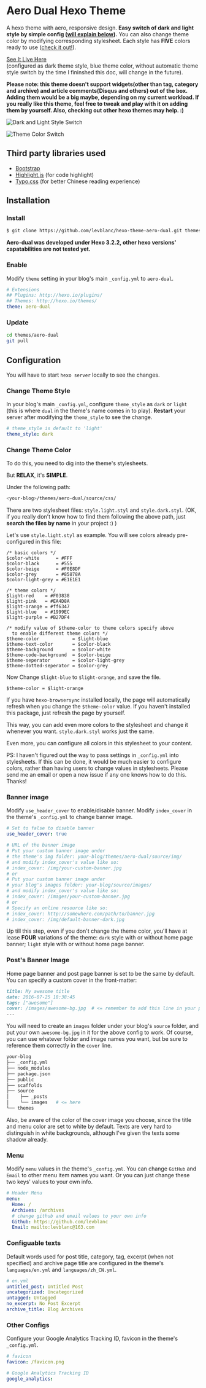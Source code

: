 # Aero Dual Hexo Theme

A hexo theme with aero, responsive design. **Easy switch of dark and light style by simple config ([will explain below](https://github.com/levblanc/hexo-theme-aero-dual#configuration)).** You can also change theme color by modifying corresponding stylesheet. Each style has **FIVE** colors ready to use ([check it out!](https://github.com/levblanc/hexo-theme-aero-dual#change-theme-color)).

[See It Live Here](http://levblanc.github.io/)  
(configured as dark theme style, blue theme color, without automatic theme style switch by the time I fininshed this doc, will change in the future).

**Please note: this theme doesn't support widgets(other than tag, category and archive) and article comments(Disqus and others) out of the box. Adding them would be a big maybe, depending on my current workload. If you really like this theme, feel free to tweak and play with it on adding them by yourself. Also, checking out other hexo themes may help. :)**

![Dark and Light Style Switch](https://github.com/levblanc/hexo-theme-aero-dual/blob/master/source/img/aero-dual-thumbnail.jpg)

![Theme Color Switch](https://github.com/levblanc/hexo-theme-aero-dual/blob/master/source/img/aero-dual-color-change.jpg)


## Third party libraries used
- [Bootstrap](http://getbootstrap.com/css/)
- [Highlight.js](https://highlightjs.org/) (for code highlight)
- [Typo.css](https://github.com/sofish/typo.css) (for better Chinese reading experience)


## Installation

### Install

``` bash
$ git clone https://github.com/levblanc/hexo-theme-aero-dual.git themes/aero-dual
```

**Aero-dual was developed under Hexo 3.2.2, other hexo versions' capatabilities are not tested yet.**


### Enable

Modify `theme` setting in your blog's main `_config.yml` to `aero-dual`.


``` yaml
# Extensions
## Plugins: http://hexo.io/plugins/
## Themes: http://hexo.io/themes/
theme: aero-dual
```


### Update

``` bash
cd themes/aero-dual
git pull
```


## Configuration

You will have to start `hexo server` locally to see the changes.


### Change Theme Style

In your blog's main `_config.yml`, configure `theme_style` as `dark` or `light` (this is where `dual` in the theme's name comes in to play). **Restart** your server after modifying the `theme_style` to see the change.

``` yaml
# theme_style is default to 'light'
theme_style: dark
```

### Change Theme Color

To do this, you need to dig into the theme's stylesheets.

But **RELAX**, it's **SIMPLE**.

Under the following path:

``` bash
<your-blog>/themes/aero-dual/source/css/
```

There are two stylesheet files: `style.light.styl` and `style.dark.styl`.
(OK, if you really don't know how to find them following the above path, just **search the files by name** in your project :) )

Let's use `style.light.styl` as example. You will see colors already pre-configured in this file:

``` stylus
/* basic colors */
$color-white      = #FFF
$color-black      = #555
$color-beige      = #F0E8DF
$color-grey       = #85878A
$color-light-grey = #E1E1E1

/* theme colors */
$light-red    = #F03838
$light-pink   = #EA4D8A
$light-orange = #ff6347
$light-blue   = #1999EC
$light-purple = #B27DF4

/* modify value of $theme-color to theme colors specify above
  to enable different theme colors */
$theme-color            = $light-blue   
$theme-text-color       = $color-black
$theme-background       = $color-white
$theme-code-background  = $color-beige
$theme-seperator        = $color-light-grey
$theme-dotted-seperator = $color-grey
```

Now Change `$light-blue` to `$light-orange`, and save the file.

``` stylus
$theme-color = $light-orange
```

If you have `hexo-browsersync` installed locally, the page will automatically refresh when you change the `$theme-color` value. If you haven't installed this package, just refresh the page by yourself.

This way, you can add even more colors to the stylesheet and change it whenever you want. `style.dark.styl` works just the same.

Even more, you can configure all colors in this stylesheet to your content.

PS: I haven't figured out the way to pass settings in `_config.yml` into stylesheets. If this can be done, it would be much easier to configure colors, rather than having users to change values in stylesheets. Please send me an email or open a new issue if any one knows how to do this. Thanks!


### Banner image

Modify `use_header_cover` to enable/disable banner.
Modify `index_cover` in the theme's `_config.yml` to change banner image.

``` yaml
# Set to false to disable banner
use_header_cover: true

# URL of the banner image
# Put your custom banner image under
# the theme's img folder: your-blog/themes/aero-dual/source/img/
# and modify index_cover's value like so:
# index_cover: /img/your-custom-banner.jpg
# or
# Put your custom banner image under
# your blog's images folder: your-blog/source/images/
# and modify index_cover's value like so:
# index_cover: /images/your-custom-banner.jpg
# or
# Specify an online resource like so:
# index_cover: http://somewhere.com/path/to/banner.jpg
# index_cover: /img/default-banner-dark.jpg
```

Up till this step, even if you don't change the theme color, you'll have at lease **FOUR** variations of the theme: `dark` style with or without home page banner; `light` style with or without home page banner.


### Post's Banner Image

Home page banner and post page banner is set to be the same by default.
You can specify a custom cover in the front-matter:

``` markdown
title: My awesome title
date: 2016-07-25 18:38:45
tags: ["awesome"]
cover: /images/awesome-bg.jpg  # <= remember to add this line in your post
---
```

You will need to create an `images` folder under your blog's `source` folder, and put your own `awesome-bg.jpg` in it for the above config to work. Of course, you can use whatever folder and image names you want, but be sure to reference them correctly in the `cover` line.

``` bash
your-blog
├── _config.yml
├── node_modules
├── package.json
├── public
├── scaffolds
├── source
│    ├── _posts
│    └── images   # <= here
└── themes
```

Also, be aware of the color of the cover image you choose, since the title and menu color are set to white by default. Texts are very hard to distinguish in white backgrounds, although I've given the texts some shadow already.


### Menu

Modify `menu` values in the theme's `_config.yml`.
You can change `GitHub` and `Email` to other menu item names you want. Or you can just change these two keys' values to your own info.

``` yaml
# Header Menu
menu:
  Home: /
  Archives: /archives
  # change github and email values to your own info
  Github: https://github.com/levblanc
  Email: mailto:levblanc@163.com
```


### Configuable texts

Default words used for post title, category, tag, excerpt (when not specified) and archive page title are configured in the theme's `languages/en.yml` and `languages/zh_CN.yml`.

``` yaml
# en.yml
untitled_post: Untitled Post
uncategorized: Uncategorized
untagged: Untagged
no_excerpt: No Post Excerpt
archive_title: Blog Archives
```


### Other Configs

Configure your Google Analytics Tracking ID, favicon in the theme's `_config.yml`.

``` yaml
# favicon
favicon: /favicon.png

# Google Analytics Tracking ID
google_analytics:
```
